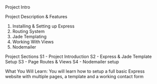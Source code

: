 Project Intro

Project Description & Features
1. Installing & Setting up Express
2. Routing System
3. Jade Templating
4. Working With Views
5. Nodemailer

Project Sections
S1 - Project Introduction
S2 - Express & Jade Template Setup
S3 - Page Routes & Views
S4 - Nodemailer setup

What You Will Learn:
You will learn how to setup a full basic Express website with multiple pages, a template and a working contact form
